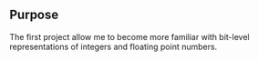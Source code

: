 ## Purpose
The first project allow me to become more familiar with bit-level representations of integers and floating point numbers.

